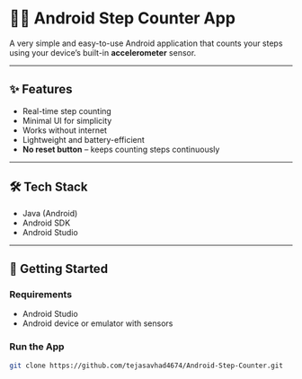 # 🚶‍♂️ Android Step Counter App

A very simple and easy-to-use Android application that counts your steps using your device’s built-in **accelerometer** sensor.

---

## ✨ Features

- Real-time step counting
- Minimal UI for simplicity
- Works without internet
- Lightweight and battery-efficient
- **No reset button** – keeps counting steps continuously

---

## 🛠 Tech Stack

- Java (Android)
- Android SDK
- Android Studio

---

## 🚀 Getting Started

### Requirements
- Android Studio
- Android device or emulator with sensors

### Run the App

```bash
git clone https://github.com/tejasavhad4674/Android-Step-Counter.git
